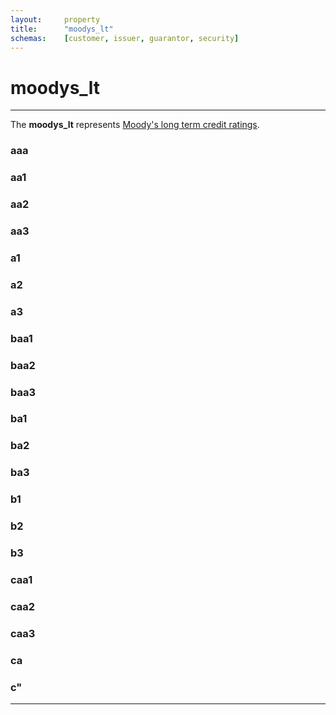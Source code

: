 ```yaml
---
layout:     property
title:      "moodys_lt"
schemas:    [customer, issuer, guarantor, security]
---
```


# moodys_lt

---

The **moodys_lt** represents [Moody's long term credit ratings](https://www.moodys.com/Pages/amr002002.aspx).

### aaa

### aa1

### aa2

### aa3

### a1

### a2

### a3

### baa1

### baa2

### baa3

### ba1

### ba2

### ba3

### b1

### b2

### b3

### caa1

### caa2

### caa3

### ca

### c"

---
